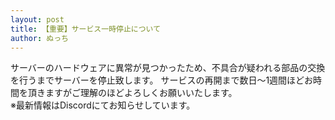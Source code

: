 ```yaml
---
layout: post
title: 【重要】サービス一時停止について
author: ぬっち
---
```


サーバーのハードウェアに異常が見つかったため、不具合が疑われる部品の交換を行うまでサーバーを停止致します。
サービスの再開まで数日〜1週間ほどお時間を頂きますがご理解のほどよろしくお願いいたします。<br>
※最新情報はDiscordにてお知らせしています。
